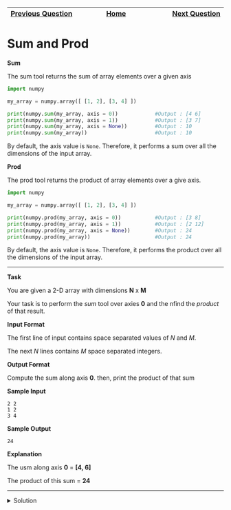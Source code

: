 | <img width=1000>[Previous Question](https://github.com/Kevin-Lago/python-hackerrank-solutions/tree/main/src/numpy/floor_ceil_and_rint)</img> | <img width=1000>[Home](https://github.com/Kevin-Lago/python-hackerrank-solutions)</img> | <img width=1000>[Next Question](https://github.com/Kevin-Lago/python-hackerrank-solutions/tree/main/src/numpy/min_and_max)</img> |
|:---|:---:|---:|

# Sum and Prod

__Sum__

The sum tool returns the sum of array elements over a given axis

```python
import numpy

my_array = numpy.array([ [1, 2], [3, 4] ])

print(numpy.sum(my_array, axis = 0))            #Output : [4 6]
print(numpy.sum(my_array, axis = 1))            #Output : [3 7]
print(numpy.sum(my_array, axis = None))         #Output : 10
print(numpy.sum(my_array))                      #Output : 10
```

By default, the axis value is ```None```. Therefore, it performs a sum over all the dimensions of the input array.

__Prod__

The prod tool returns the product of array elements over a give axis.

```python
import numpy

my_array = numpy.array([ [1, 2], [3, 4] ])

print(numpy.prod(my_array, axis = 0))           #Output : [3 8]
print(numpy.prod(my_array, axis = 1))           #Output : [2 12]
print(numpy.prod(my_array, axis = None))        #Output : 24
print(numpy.prod(my_array))                     #Output : 24
```

By default, the axis value is ```None```. Therefore, it performs the product over all the dimensions of the input array.

___

__Task__

You are given a 2-D array with dimensions __N__ x __M__

Your task is to perform the _sum_ tool over axies __0__ and the nfind the _product_ of that result.

__Input Format__

The first line of input contains space separated values of _N_ and _M_.

The next _N_ lines contains _M_ space separated integers.

__Output Format__

Compute the sum along axis __0__. then, print the product of that sum

__Sample Input__

```
2 2
1 2
3 4
```

__Sample Output__

```
24
```

__Explanation__

The usm along axis __0__ = __[4, 6]__

The product of this sum = __24__

---

<details><summary>Solution</summary>
    
```python
import numpy

if __name__ == '__main__':
    n, m = map(int, input().split())
    a = [numpy.array(list(map(int, input().split()))) for i in range(n)]

    print(numpy.product(numpy.sum(a, 0)))
```
</details>
